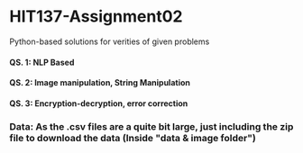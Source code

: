 # HIT137-Assignment02
Python-based solutions for verities of given problems

#### QS. 1: NLP Based
#### QS. 2: Image manipulation, String Manipulation
#### QS. 3: Encryption-decryption, error correction


### Data: As the .csv files are a quite bit large, just including the zip file to download the data (Inside "data & image folder")

